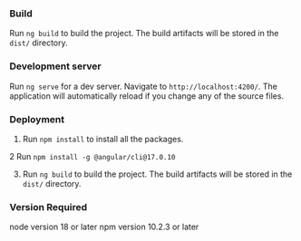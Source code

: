 ### Build

Run `ng build` to build the project. The build artifacts will be stored in the `dist/` directory.

### Development server

Run `ng serve` for a dev server. Navigate to `http://localhost:4200/`. The application will automatically reload if you change any of the source files.

### Deployment

1. Run `npm install` to install all the packages.

2 Run `npm install -g @angular/cli@17.0.10`

3. Run `ng build` to build the project. The build artifacts will be stored in the `dist/` directory.

### Version Required

node version 18 or later
npm version 10.2.3 or later
